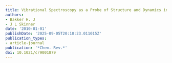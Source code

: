 ```yaml
---
title: Vibrational Spectroscopy as a Probe of Structure and Dynamics in Liquid Water
authors:
- Bakker H. J
- J L Skinner
date: '2010-01-01'
publishDate: '2025-09-05T20:10:23.011015Z'
publication_types:
- article-journal
publication: '*Chem. Rev.*'
doi: 10.1021/cr9001879
---
```

